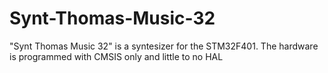 # Synt-Thomas-Music-32
"Synt Thomas Music 32" is a syntesizer for the STM32F401. The hardware is programmed with CMSIS only and little to no HAL
